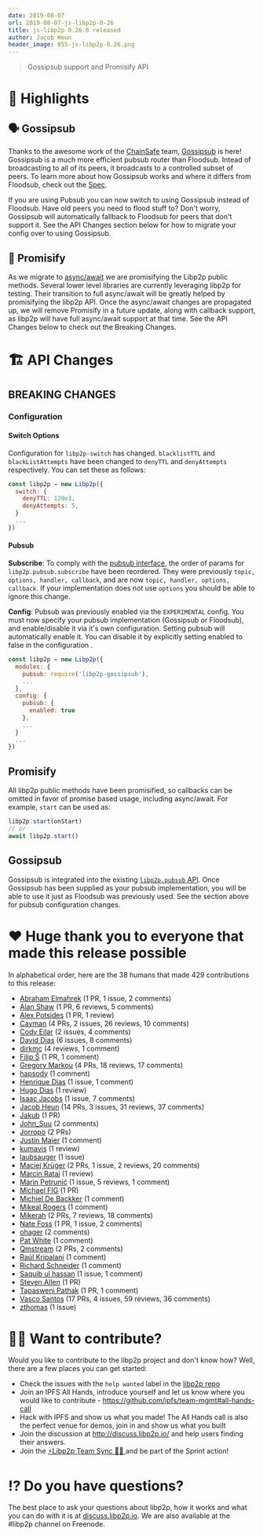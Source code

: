 ```yaml
---
date: 2019-08-07
url: 2019-08-07-js-libp2p-0-26
title: js-libp2p 0.26.0 released
author: Jacob Heun
header_image: 055-js-libp2p-0.26.png
---
```


> Gossipsub support and Promisify API

# 🔦 Highlights

## 🗣 Gossipsub
Thanks to the awesome work of the [ChainSafe](https://github.com/ChainSafe) team, [Gossipsub](https://github.com/ChainSafe/gossipsub-js) is here! Gossipsub is a much more efficient pubsub router than Floodsub. Intead of broadcasting to all of its peers, it broadcasts to a controlled subset of peers. To learn more about how Gossipsub works and where it differs from Floodsub, check out the [Spec](https://github.com/libp2p/specs/tree/master/pubsub/gossipsub).

If you are using Pubsub you can now switch to using Gossipsub instead of Floodsub. Have old peers you need to flood stuff to? Don't worry, Gossipsub will automatically fallback to Floodsub for peers that don't support it. See the API Changes section below for how to migrate your config over to using Gossipsub.

## 🚉 Promisify
As we migrate to [async/await](https://github.com/ipfs/js-ipfs/issues/1670) we are promisifying the Libp2p public methods. Several lower level libraries are currently leveraging libp2p for testing. Their transition to full async/await will be greatly helped by promisifying the libp2p API. Once the async/await changes are propagated up, we will remove Promisify in a future update, along with callback support, as libp2p will have full async/await support at that time. See the API Changes below to check out the Breaking Changes.

# 🏗 API Changes

## BREAKING CHANGES

### Configuration

#### Switch Options

Configuration for `libp2p-switch` has changed. `blacklistTTL` and `blackListAttempts` have been changed to `denyTTL` and `denyAttempts` respectively. You can set these as follows:
```js
const libp2p = new Libp2p({
  switch: {
    denyTTL: 120e3,
    denyAttempts: 5,
  }
  ...
})
```

#### Pubsub

**Subscribe**: To comply with the [pubsub interface](https://github.com/ipfs/interface-js-ipfs-core/blob/v0.109.1/SPEC/PUBSUB.md), the order of params for `libp2p.pubsub.subscribe` have been reordered. They were previously `topic, options, handler, callback`, and are now `topic, handler, options, callback`. If your implementation does not use `options` you should be able to ignore this change.

**Config**: Pubsub was previously enabled via the `EXPERIMENTAL` config. You must now specify your pubsub implementation (Gossipsub or Floodsub), and enable/disable it via it's own configuration. Setting pubsub will automatically enable it. You can disable it by explicitly setting enabled to false in the configuration .

```js
const libp2p = new Libp2p({
  modules: {
    pubsub: require('libp2p-gossipsub'),
    ...
  },
  config: {
    pubsub: {
      enabled: true
    },
    ...
  }
  ...
})
```

## Promisify

All libp2p public methods have been promisified, so callbacks can be omitted in favor of promise based usage, including async/await. For example, `start` can be used as:

```js
libp2p.start(onStart)
// or
await libp2p.start()
```

## Gossipsub

Gossipsub is integrated into the existing [`libp2p.pubsub` API](https://github.com/ipfs/interface-js-ipfs-core/blob/v0.109.1/SPEC/PUBSUB.md). Once Gossipsub has been supplied as your pubsub implementation, you will be able to use it just as Floodsub was previously used. See the section above for pubsub configuration changes.

# ❤️ Huge thank you to everyone that made this release possible

In alphabetical order, here are the 38 humans that made 429 contributions to this release:

* [Abraham Elmahrek](https://github.com/generalpiston) (1 PR, 1 issue, 2 comments)
* [Alan Shaw](https://github.com/alanshaw) (1 PR, 6 reviews, 5 comments)
* [Alex Potsides](https://github.com/achingbrain) (1 PR, 1 review)
* [Cayman](https://github.com/wemeetagain) (4 PRs, 2 issues, 26 reviews, 10 comments)
* [Cody Eilar](https://github.com/AcidLeroy) (2 issues, 4 comments)
* [David Dias](https://github.com/daviddias) (6 issues, 8 comments)
* [dirkmc](https://github.com/dirkmc) (4 reviews, 1 comment)
* [Filip Š](https://github.com/filips123) (1 PR, 1 comment)
* [Gregory Markou](https://github.com/GregTheGreek) (4 PRs, 18 reviews, 17 comments)
* [hapsody](https://github.com/hapsody) (1 comment)
* [Henrique Dias](https://github.com/hacdias) (1 issue, 1 comment)
* [Hugo Dias](https://github.com/hugomrdias) (1 review)
* [Isaac Jacobs](https://github.com/didlie) (1 issue, 7 comments)
* [Jacob Heun](https://github.com/jacobheun) (14 PRs, 3 issues, 31 reviews, 37 comments)
* [Jakub](https://github.com/jakubgs) (1 PR)
* [John_Suu](https://github.com/suutaku) (2 comments)
* [Jorropo](https://github.com/Jorropo) (2 PRs)
* [Justin Maier](https://github.com/JustMaier) (1 comment)
* [kumavis](https://github.com/kumavis) (1 review)
* [laubsauger](https://github.com/laubsauger) (1 issue)
* [Maciej Krüger](https://github.com/mkg20001) (2 PRs, 1 issue, 2 reviews, 20 comments)
* [Marcin Rataj](https://github.com/lidel) (1 review)
* [Marin Petrunić](https://github.com/mpetrunic) (1 issue, 5 reviews, 1 comment)
* [Michael FIG](https://github.com/michaelfig) (1 PR)
* [Michiel De Backker](https://github.com/backkem) (1 comment)
* [Mikeal Rogers](https://github.com/mikeal) (1 comment)
* [Mikerah](https://github.com/Mikerah) (2 PRs, 7 reviews, 18 comments)
* [Nate Foss](https://github.com/npfoss) (1 PR, 1 issue, 2 comments)
* [ohager](https://github.com/ohager) (2 comments)
* [Pat White](https://github.com/patwhite) (1 comment)
* [Qmstream](https://github.com/Qmstream) (2 PRs, 2 comments)
* [Raúl Kripalani](https://github.com/raulk) (1 comment)
* [Richard Schneider](https://github.com/richardschneider) (1 comment)
* [Saquib ul hassan](https://github.com/IamSaquib) (1 issue, 1 comment)
* [Steven Allen](https://github.com/Stebalien) (1 PR)
* [Tapasweni Pathak](https://github.com/tapaswenipathak) (1 PR, 1 comment)
* [Vasco Santos](https://github.com/vasco-santos) (17 PRs, 4 issues, 59 reviews, 36 comments)
* [zthomas](https://github.com/zthomas) (1 issue)

# 🙌🏽 Want to contribute?

Would you like to contribute to the libp2p project and don't know how? Well, there are a few places you can get started:

- Check the issues with the `help wanted` label in the [libp2p repo](https://github.com/libp2p/js-libp2p/issues?q=is%3Aopen+is%3Aissue+label%3A%22help+wanted%22)
- Join an IPFS All Hands, introduce yourself and let us know where you would like to contribute - https://github.com/ipfs/team-mgmt#all-hands-call
- Hack with IPFS and show us what you made! The All Hands call is also the perfect venue for demos, join in and show us what you built
- Join the discussion at http://discuss.libp2p.io/ and help users finding their answers.
- Join the [⚡️Libp2p Team Sync 🙌🏽 ](https://github.com/libp2p/team-mgmt/issues/16) and be part of the Sprint action!

# ⁉️ Do you have questions?

The best place to ask your questions about libp2p, how it works and what you can do with it is at [discuss.libp2p.io](https://discuss.libp2p.io). We are also available at the #libp2p channel on Freenode.

